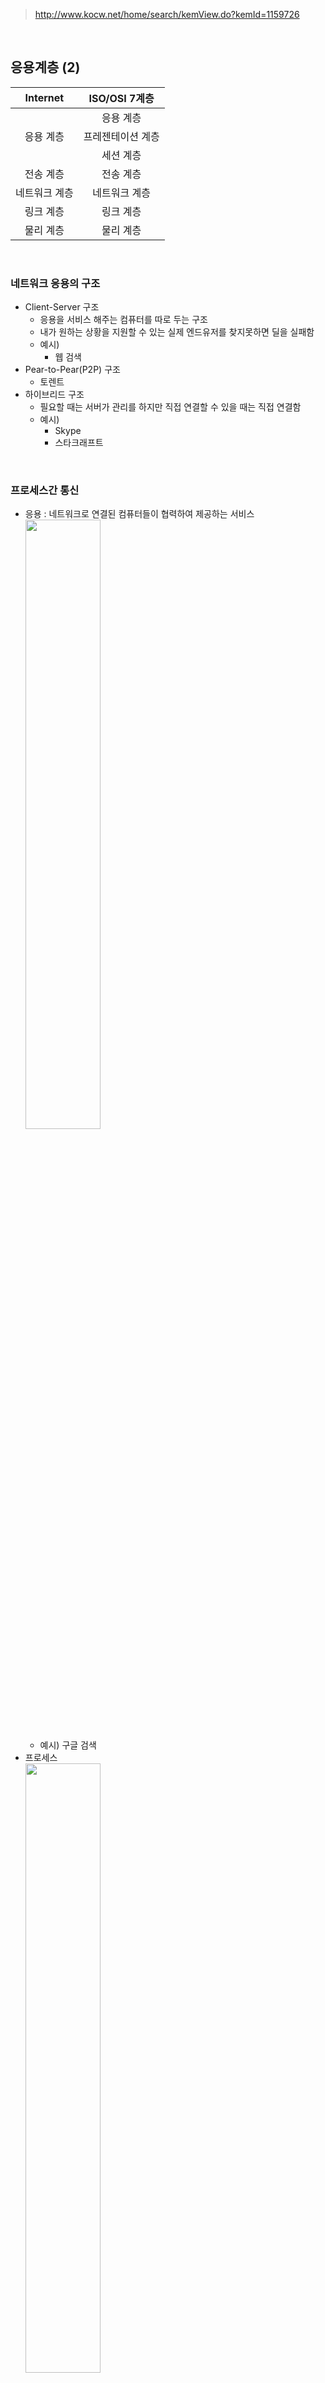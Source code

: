 > http://www.kocw.net/home/search/kemView.do?kemId=1159726  

<br>

## 응용계층 (2)  

|Internet|ISO/OSI 7계층|  
|:---:|:---:|  
||응용 계층|  
|응용 계층|프레젠테이션 계층|
||세션 계층|
|전송 계층|전송 계층|
|네트워크 계층|네트워크 계층|
|링크 계층|링크 계층|
|물리 계층|물리 계층|  
<br>

### 네트워크 응용의 구조
- Client-Server 구조
  - 응용을 서비스 해주는 컴퓨터를 따로 두는 구조
  - 내가 원하는 상황을 지원할 수 있는 실제 엔드유저를 찾지못하면 딜을 실패함
  - 예시)
    - 웹 검색 
- Pear-to-Pear(P2P) 구조
  - 토렌트
- 하이브리드 구조
  - 필요할 때는 서버가 관리를 하지만 직접 연결할 수 있을 때는 직접 연결함
  - 예시)
    - Skype
    - 스타크래프트  
<br>

### 프로세스간 통신  
- 응용 : 네트워크로 연결된 컴퓨터들이 협력하여 제공하는 서비스  
  <img src="https://user-images.githubusercontent.com/88132500/225826135-da00e84e-6ba3-4ee1-ba04-d0021c88ecc8.png" width="50%" height="50%"></img>  
  - 예시) 구글 검색  
- 프로세스  
  <img src="https://user-images.githubusercontent.com/88132500/225827229-b5d9d8f1-19e1-47c3-a26c-370d531a6b2d.png" width="50%" height="50%"></img>  
  - 하나의 컴퓨터에서 독립된 메모리 공간을 가지고 수행되고 있는 프로그램의 단위  
- 프로세스의 종류
  - 서버 프로세스
  - 클라이언트 프로세스
  - 피어 프로세스
 
=> 프로세스간 통신 - 응용을 이룰 때 어떻게 웹 브라우저가 웹 서버와 통신을 하는가  
<br>

### 프로세스 주소
- 기계의 주소 : IP  
  <img src="https://user-images.githubusercontent.com/88132500/225828191-6d50314e-601e-421b-905a-ed1bd437c882.png" width="40%" height="40%"></img>  
  256^4 = 2^32 = 약 40억
  - 원칙적으로는 한 IP가 하나의 기계를 가리켜야 하지만 현실에는 다름 (한 동네를 가리키거나)  
- 포트 번호  
  - 2^16개 - TCP (주로 많이 사용하는 포트)  
  - 2^16개 - UDP  
  <img src="https://user-images.githubusercontent.com/88132500/225830586-c75659f6-29ca-4c0c-9229-4fe856309a21.png" width="60%" height="60%"></img>  

=> IP 주소와 포트 번호를 알고 있으면 서로 간의 통신이 가능함  
<br>

### 소켓 통신
<img src="https://user-images.githubusercontent.com/88132500/225832517-e615402e-41a5-46c1-aa6d-48e4b467a62e.png" width="50%" height="50%"></img>  
- 소켓을 통해서 웹 브라우저-서버 간에 정보를 주고받고, 소켓은 재활용됨  
- TCP의 경우
  - 소켓
  - 서버 소켓


#### 실습  
<img src="https://user-images.githubusercontent.com/88132500/225839425-0abdc2a4-4e6f-4a63-8e2d-583da2bb2f56.png" width="70%" height="70%"></img>  

---  

|Internet|ISO/OSI 7계층|  
|:---:|:---:|  
||응용 계층|  
|응용 계층|프레젠테이션 계층|
||세션 계층|
|<span style="color:blue">소켓<span>|<span style="color:blue">소켓<span>|
|전송 계층|전송 계층|  
 
<br>  

### 인터넷 전송계층의 서비스
- TCP  
<img src="https://user-images.githubusercontent.com/88132500/225846715-407bc908-581e-4950-982e-7f1b024a31f6.png" width="50%" height="50%"></img>  
  - 연결기반 전송계층
  - 연결에 대한 관리
    - 데이터 유실
  - 데이터 순서 보장
  - 혼잡에 민감한 패킷전송률 조정
- UDP  
<img src="https://user-images.githubusercontent.com/88132500/225846749-939b54ce-cc7c-4b44-b505-d233653daafa.png" width="50%" height="50%"></img>  
  - 무연결 전송계층
  - 데이터 유실 가능
  - 데이터 순서 역전 가능
  - 최대한 성능으로 패킷 전송  
<br>

|||  
|:---:|:---:|  
|응용 계층||  
|프레젠테이션 계층||
|세션 계층|-> FTP / HTTP|
|<span style="color:blue">소켓<span>|
|전송 계층의 서비스||  
<br>

- FTP (File Transfer Protocol)
  - 목적 원격 host에 있는 파일을 가져오거나 원격 host에 파일을 보내기 위한 protocol
  - 가정1 : client 사용자는 server와 파일을 읽을 수 있는 권한의 계정이 있다
  - 가정2 : 계정이 없는 경우도 접근하도록
  - 특징
    - 세션 로그인과 종료가 존재
    - 로그인을 통하여 권한 획득
    - 로그인 정보를 서버가 관리
    - Stateful Protocol  

---
---
추가  

### 네트워크 응용의 구조
- Client-Server 구조  
  <img src="https://user-images.githubusercontent.com/88132500/225907723-36572ac2-1068-4380-a9e5-ffdc613eea51.png" width="50%" height="50%"></img>  
  - 서버 : 항상 켜져있는 호스트, 영구적인 IP를 가지며 응답가능한 데이터 센터
  - 클라이언트 : 간헐적으로 켜져있는 호스트, 유동적인 IP를 가지며 정보를 요청
  - 서버와 클라이언트가 직접 소통하지 X

- Pear-to-Pear(P2P) 구조  
  <img src="https://user-images.githubusercontent.com/88132500/225908042-6bb6b9be-1f0f-4942-a4f8-728bf5deaaf5.png" width="50%" height="50%"></img>  
  - 항상 켜져있는 서버가 없음
  - 호스트가 직접 연결되어, 요청-응답하는 방식으로 동작
  - => 서버가 컨텐츠를 제공하는 것이 아니라 임의의 end system들끼리 직접 컨텐츠를 송/수신하는 구조
  - 자가 확장성 - 작업부하를 주지만, 파일을 다른 피어에 분배해서 서비스 능력 추가 => 사용자가 많을수록 파일 분배 속도도 빨라짐
  - 피어는 간헐적으로 연결되며, IP주소도 바뀔 수 있어 관리가 복잡함

### 프로토콜 (Protocol)
- protocol : 전송계층에서 송신자와 수신자 간 데이터를 보내기 위해 사용
- TCP(Transmission Control Protocol)
  - 인터넷상에서 데이터를 메세지의 형태로 보내기 위해 IP와 함께 사용하는 프로토콜
  - 신뢰할 수 있는 전송(reliable transport)
  - 흐름 제어(flow control) : 수신 한도를 넘어 손실(loss)가 일어나지 않도록 양을 조절
  - 혼잡 제어(congestion control) : 흐름 제어가 호스트 간의 트래픽을 조절한다면, 혼잡 제어는 네트워크 차원
  - 연결 기반(connection-oriented) : 클라이언트와 서버 간 사전설정이 필요 (논리적 경로를 배정)
  - 속도가 느림

- UDP(User Datagram Protocol)
  - 데이터를 데이터그램 단위로 처리하는 프로토콜
  - 데이터그램 - 독립적인 관계를 지니는 패킷
  - 비연결형 프로토콜 -> 연결을 위해 할당되는 논리적인 경로가 없음
  - 각각의 패킷은 다른 경로로 전송되고, 독립적으로 처리함
  - 오버헤드(CPU, 메모리 소요)가 적어서 단방향 빠른 전송 가능
  - 신뢰성이 낮음  

<img src="https://user-images.githubusercontent.com/88132500/225907222-d07fdfa7-f7af-4b15-9ee6-352282db2198.png" width="50%" height="50%"></img>  